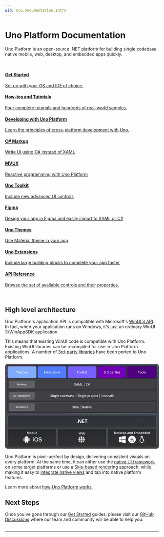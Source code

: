 ```yaml
---
uid: Uno.Documentation.Intro
---
```


# Uno Platform Documentation

<!-- markdownlint-disable MD001 -->

Uno Platform is an open-source .NET platform for building single codebase native mobile, web, desktop, and embedded apps quickly.

<br/>

<div class="row">

<!-- Get Started -->
<div class="col-md-6 col-xs-12 ">
<a href="get-started.md">
<div class="alert alert-info alert-hover">

#### Get Started

Set up with your OS and IDE of choice.

</div>
</a>
</div>

<!-- How-tos and Tutorials -->
<div class="col-md-6 col-xs-12 ">
<a href="samples-tutorials-overview.md">
<div class="alert alert-info alert-hover">

#### How-tos and Tutorials

Four complete tutorials and hundreds of real-world samples.

</div>
</a>
</div>

<!-- Developing with Uno Platform -->
<div class="col-md-6 col-xs-12 ">
<a href="using-uno-ui.md">
<div class="alert alert-info alert-hover">

#### Developing with Uno Platform

Learn the principles of cross-platform development with Uno.

</div>
</a>
</div>

<!-- C# Markup -->
<div class="col-md-6 col-xs-12 ">
<a href="xref:Uno.Extensions.Markup.Overview">
<div class="alert alert-info alert-hover">

#### C# Markup

Write UI using C# instead of XAML

</div>
</a>
</div>

<!-- MVUX -->
<div class="col-md-6 col-xs-12 ">
<a href="xref:Uno.Extensions.Mvux.Overview">
<div class="alert alert-info alert-hover">

#### MVUX

Reactive programming with Uno Platform

</div>
</a>
</div>

<!-- Uno Toolkit -->
<div class="col-md-6 col-xs-12 ">
<a href="xref:Toolkit.GettingStarted">
<div class="alert alert-info alert-hover">

#### Uno Toolkit

Include new advanced UI controls

</div>
</a>
</div>

<!-- Figma -->
<div class="col-md-6 col-xs-12 ">
<a href="xref:Uno.Figma.GetStarted">
<div class="alert alert-info alert-hover">

#### Figma

Design your app in Figma and easily import to XAML or C#

</div>
</a>
</div>

<!-- Uno Themes -->
<div class="col-md-6 col-xs-12 ">
<a href="external/uno.themes/doc/themes-overview.md">
<div class="alert alert-info alert-hover">

#### Uno Themes

Use Material theme in your app

</div>
</a>
</div>

<!-- Uno Extensions -->
<div class="col-md-6 col-xs-12 ">
<a href="external/uno.extensions/doc/ExtensionsOverview.md">
<div class="alert alert-info alert-hover">

#### Uno Extensions

Include large building blocks to complete your app faster

</div>
</a>
</div>

<!-- API Reference -->
<div class="col-md-6 col-xs-12 ">
<a href="implemented-views.md">
<div class="alert alert-info alert-hover">

#### API Reference

Browse the set of available controls and their properties.

</div>
</a>
</div>

</div>

<br/>

## High level architecture

Uno Platform's application API is compatible with Microsoft's [WinUI 3 API](https://learn.microsoft.com/windows/apps/winui/winui3/). In fact, when your application runs on Windows, it's just an ordinary WinUI 3/WinAppSDK application.

This means that existing WinUI code is compatible with Uno Platform. Existing WinUI libraries can be recompiled for use in Uno Platform applications. A number of [3rd-party libraries](xref:Uno.Development.SupportedLibraries) have been ported to Uno Platform.

![High-level architecture diagram - WinUI on Windows, Uno.UI on other platforms](Assets/high-level-architecture-diagram.png)

Uno Platform is pixel-perfect by design, delivering consistent visuals on every platform. At the same time, it can either use the [native UI framework](xref:uno.features.renderer.native) on some target platforms or use a [Skia-based rendering](xref:uno.features.renderer.skia) approach, while making it easy to [integrate native views](xref:Uno.Development.NativeViews) and tap into native platform features.

Learn more about [how Uno Platform works](xref:Uno.Development.HowItWorks).

## Next Steps

Once you've gone through our [Get Started](get-started.md) guides, please visit our [GitHub Discussions](https://github.com/unoplatform/uno/discussions) where our team and community will be able to help you.
<br/>
<br/>

---
